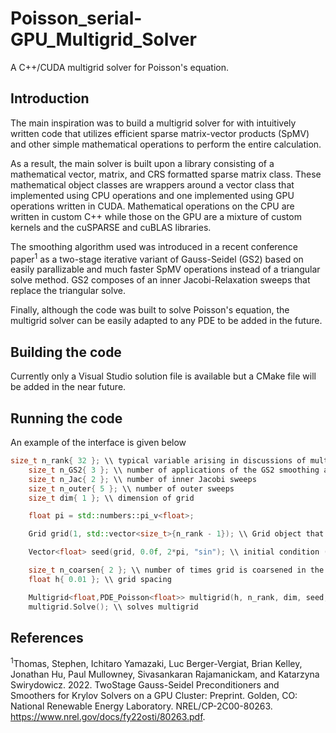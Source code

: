 # Poisson_serial-GPU_Multigrid_Solver
A C++/CUDA multigrid solver for Poisson's equation.

## Introduction ##
The main inspiration was to build a multigrid solver for with intuitively written code that utilizes efficient sparse matrix-vector products (SpMV) and other simple mathematical operations to perform the entire calculation.  

As a result, the main solver is built upon a library consisting of a mathematical vector, matrix, and CRS formatted sparse matrix class.  These mathematical object classes are wrappers around a vector class that implemented using CPU operations and one implemented using GPU operations written in CUDA.  Mathematical operations on the CPU are written in custom C++ while those on the GPU are a mixture of custom kernels and the cuSPARSE and cuBLAS libraries.

The smoothing algorithm used was introduced in a recent conference paper<sup>1</sup> as a two-stage iterative variant of Gauss-Seidel (GS2) based on easily parallizable and much faster SpMV operations instead of a triangular solve method.  GS2 composes of an inner Jacobi-Relaxation sweeps that replace the triangular solve.

Finally, although the code was built to solve Poisson's equation, the multigrid solver can be easily adapted to any PDE to be added in the future.

## Building the code ##
Currently only a Visual Studio solution file is available but a CMake file will be added in the near future.

## Running the code ##
An example of the interface is given below

```cpp
size_t n_rank{ 32 }; \\ typical variable arising in discussions of multigrid; the number of points is one minus n_rank
	size_t n_GS2{ 3 }; \\ number of applications of the GS2 smoothing algorithm
	size_t n_Jac{ 2 }; \\ number of inner Jacobi sweeps
	size_t n_outer{ 5 }; \\ number of outer sweeps
	size_t dim{ 1 }; \\ dimension of grid

	float pi = std::numbers::pi_v<float>;

	Grid grid(1, std::vector<size_t>{n_rank - 1}); \\ Grid object that hold details of the grid

	Vector<float> seed(grid, 0.0f, 2*pi, "sin"); \\ initial condition (here it's a sine wave with period 2pi

	size_t n_coarsen{ 2 }; \\ number of times grid is coarsened in the multigrid
	float h{ 0.01 }; \\ grid spacing

	Multigrid<float,PDE_Poisson<float>> multigrid(h, n_rank, dim, seed, n_coarsen, n_GS2, n_Jac, n_outer); \\ initializes multigrid
	multigrid.Solve(); \\ solves multigrid
  ```

## References ##

<sup>1</sup>Thomas, Stephen, Ichitaro Yamazaki, Luc Berger-Vergiat, Brian Kelley, Jonathan Hu,
Paul Mullowney, Sivasankaran Rajamanickam, and Katarzyna Swirydowicz. 2022. TwoStage Gauss-Seidel Preconditioners and Smoothers for Krylov Solvers on a GPU Cluster:
Preprint. Golden, CO: National Renewable Energy Laboratory. NREL/CP-2C00-80263.
https://www.nrel.gov/docs/fy22osti/80263.pdf. 
